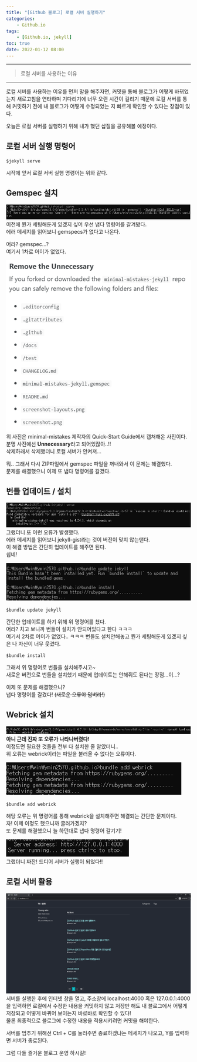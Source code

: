 ```yaml
---
title: "[Github 블로그] 로컬 서버 실행하기"
categories: 
    - Github.io
tags: 
    - [Github.io, jekyll]
toc: true
date: 2022-01-12 08:00
---
```

------------------

> 로컬 서버를 사용하는 이유
-------------------

로컬 서버를 사용하는 이유를 먼저 말을 해주자면, 커밋을 통해 블로그가 어떻게 바뀌었는지 새로고침을 연타하며 기다리기에 너무 오랜 시간이 걸리기 때문에 로컬 서버를 통해 커밋하기 전에 내 블로그가 어떻게 수정되었는 지 빠르게 확인할 수 있다는 장점이 있다.  

오늘은 로컬 서버를 실행하기 위해 내가 했던 삽질을 공유해볼 예정이다.

## 로컬 서버 실행 명령어  
```
$jekyll serve
```
시작에 앞서 로컬 서버 실행 명령어는 위와 같다.

## Gemspec 설치
![image](/assets/images/blog/gemspec.PNG)  
이전에 뭔가 세팅해둔게 있겠지 싶어 우선 냅다 명령어를 갈겨봤다.  
에러 메세지를 읽어보니 gemspecs가 없다고 나온다.  

어라? gemspec...?  
여기서 1차로 어이가 없었다.  

![image](/assets/images/blog/Unnec.PNG)  
위 사진은 minimal-mistakes 제작자의 Quick-Start Guide에서 캡쳐해온 사진이다.  
분명 사진에선 **Unnecessary**라고 되어있잖아..!!  
삭제하래서 삭제했더니 로컬 서버가 안켜져...

뭐.. 그래서 다시 ZIP파일에서 gemspec 파일을 꺼내와서 이 문제는 해결했다.  
문제를 해결했으니 이제 또 냅다 명령어를 갈겼다.

## 번들 업데이트 / 설치
![image](/assets/images/blog/gist.PNG)  
그랬더니 또 이런 오류가 발생했다.  
에러 메세지를 읽어보니 jekyll-gist라는 것이 버전이 맞지 않는댄다.  
이 해결 방법은 간단히 업데이트를 해주면 된다.  
쉽네!

![image](/assets/images/blog/bundle.PNG)  
```
$bundle update jekyll
```
간단한 업데이트를 하기 위해 위 명령어를 쳤다.  
어라? 치고 보니까 번들이 설치가 안되어있다고 한다 ㅋㅋㅋ  
여기서 2차로 어이가 없었다.. ㅋㅋㅋ 번들도 설치안해놓고 뭔가 세팅해둔게 있겠지 싶은 나 자신이 너무 웃겼다.  

```
$bundle install
```
그래서 위 명령어로 번들을 설치해주시고~  
새로운 버전으로 번들을 설치했기 때문에 업데이트는 안해줘도 된다는 장점...이...?  

이제 또 문제를 해결했으니?  
냅다 명령어를 갈겼다! ~~(새로운 오류야 덤벼라!)~~

## Webrick 설치
![image](/assets/images/blog/webrick.PNG)  
**아니 근데 진짜 또 오류가 나타나버렸다!**  
이정도면 필요한 것들을 전부 다 설치한 줄 알았더니..  
위 오류는 webrick이라는 파일을 불러올 수 없다는 오류이다.

![image](/assets/images/blog/down_webrick.PNG)  
```
$bundle add webrick
```
해당 오류는 위 명령어를 통해 webrick을 설치해주면 해결되는 간단한 문제이다.  
자! 이제 이정도 했으니까 굴러가겠지?  
또 문제를 해결했으니 늘 하던대로 냅다 명령어 갈기기!

![image](/assets/images/blog/run_server.PNG)  
그랬더니 짜잔! 드디어 서버가 실행이 되었다!!  

## 로컬 서버 활용
![image](/assets/images/blog/local.PNG) 
서버를 실행한 후에 인터넷 창을 열고, 주소창에 localhost:4000 혹은 127.0.0.1:4000을 입력하면 로컬에서 수정한 내용을 커밋하지 않고 저장만 해도 내 블로그에서 어떻게 저장되고 어떻게 바뀌어 보이는지 바로바로 확인할 수 있다!  
물론 최종적으로 블로그에 수정한 내용을 적용시키려면 커밋을 해야한다.

서버를 멈추기 위해선 Ctrl + C를 눌러주면 종료하겠냐는 메세지가 나오고, Y를 입력하면 서버가 종료된다.

그럼 다들 즐거운 블로그 운영 하시길!